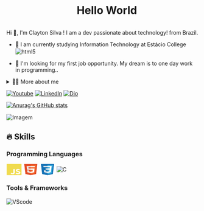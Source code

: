 <!--título-->
<div id="user-content-toc">
  <ul align="center">
    <summary><h1 style="display: inline-block">Hello World</h1></summary>
</div>

<!-- Presentation -->
<p>
  Hi 👋, I'm Clayton Silva ! I am a dev passionate about technology! from Brazil.

  - 🌱 I am currently studying Information Technology at Estácio College <img align="center" alt="html5" src="https://img.shields.io/badge/Edx-193A3E?style=for-the-badge&logo=edx&logoColor=white" />

  - 🔭 I'm looking for my first job opportunity. My dream is to one day work in programming..
</p>

<!-- Dropdown -->
<details>
  <summary>👨‍💻 More about me</summary>

  - 💬 I'm 39 years old and currently live in Brazil. I'm an English student studying Information Technology at Estácio University,
and I'm a student of HTML5, CSS, and JavaScript technologies. I've also been a content creator on YouTube since 2018, which has helped me develop important skills such as creativity, communication, analytical skills, and community and social media management.

- ⚡ I enjoy reading, whether it's a good book, manga, or comic book, as well as watching movies and playing games! I believe that our personal interests contribute to a more refined perception of things and problem-solving. \o/
</details>

<!-- Links -->
[![Youtube](https://img.shields.io/badge/YouTube-FF0000?style=for-the-badge&logo=youtube&logoColor=white)](https://www.youtube.com/@GamesSilvaaa)
[![LinkedIn](https://img.shields.io/badge/LinkedIn-0077B5?style=for-the-badge&logo=linkedin&logoColor=white)](https://www.linkedin.com/in/clayton-oliveira-silva/)
[![Dio](https://img.shields.io/badge/LinkedIn-0077B5?style=for-the-badge&logo=linkedin&logoColor=white)](https://web.dio.me/users/cla_678?tab=achievements/)


<!-- GithubStats -->
[![Anurag's GitHub stats](https://github-readme-stats.vercel.app/api?username=tommy2022br)](https://github.com/anuraghazra/github-readme-stats)


<!-- GIF -->
<p align="left">
  <img align="center" src="https://github.com/VariableBee/VariableBee/assets/77739311/4e9f41af-6b57-49a7-b15a-74322e96b4d7" alt="Imagem">
</p>

## 🔥 Skills
<!-- Skills: Programming Languages -->
  <div style="flex-basis: 48%;">
    <h3>Programming Languages</h3>
    <img align="center" alt="Js" height="30" width="40" src="https://raw.githubusercontent.com/devicons/devicon/master/icons/javascript/javascript-plain.svg">
    <img align="center" alt="HTML" height="30" width="40" src="https://raw.githubusercontent.com/devicons/devicon/master/icons/html5/html5-original.svg">
    <img align="center" alt="CSS" height="30" width="40" src="https://raw.githubusercontent.com/devicons/devicon/master/icons/css3/css3-original.svg">
     <img align="center" alt="C" height="30" width="40" src="https://cdn.jsdelivr.net/gh/devicons/devicon/icons/c/c-original.svg">
  </div>
  
  <!-- Skills: Tools & Frameworks -->
  <div style="flex-basis: 48%;">
    <h3>Tools & Frameworks</h3>
    <img align="center" alt="VScode" height="30" width="40" src="https://cdn.jsdelivr.net/gh/devicons/devicon/icons/vscode/vscode-original.svg">
     </div>
  